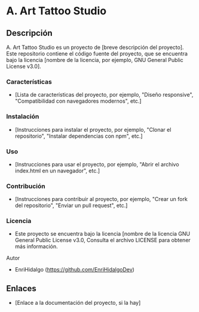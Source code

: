 # A. Art Tattoo Studio

## Descripción
A. Art Tattoo Studio es un proyecto de [breve descripción del proyecto]. Este repositorio contiene el código fuente del proyecto, que se encuentra bajo la licencia [nombre de la licencia, por ejemplo, GNU General Public License v3.0].

### Características
- [Lista de características del proyecto, por ejemplo, "Diseño responsive", "Compatibilidad con navegadores modernos", etc.]

### Instalación
- [Instrucciones para instalar el proyecto, por ejemplo, "Clonar el repositorio", "Instalar dependencias con npm", etc.]

### Uso
- [Instrucciones para usar el proyecto, por ejemplo, "Abrir el archivo index.html en un navegador", etc.]

### Contribución
- [Instrucciones para contribuir al proyecto, por ejemplo, "Crear un fork del repositorio", "Enviar un pull request", etc.]

### Licencia
- Este proyecto se encuentra bajo la licencia [nombre de la licencia GNU General Public License v3.0, Consulta el archivo LICENSE para obtener más información.

Autor
- EnriHidalgo (https://github.com/EnriHidalgoDev)

Enlaces
- 
- [Enlace a la documentación del proyecto, si la hay]
